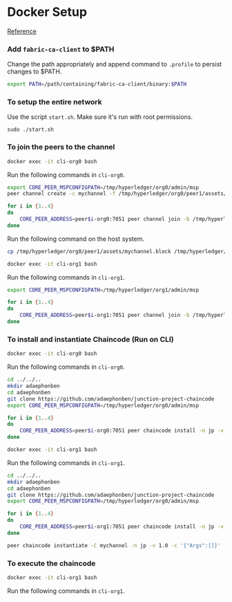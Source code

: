 # Docker Setup
[Reference](https://hyperledger-fabric-ca.readthedocs.io/en/latest/operations_guide.html)

### Add `fabric-ca-client` to $PATH
Change the path appropriately and append command to `.profile` to persist changes to $PATH. 
```bash
export PATH=/path/containing/fabric-ca-client/binary:$PATH
```

### To setup the entire network
Use the script `start.sh`. Make sure it's run with root permissions. 
```
sudo ./start.sh
```

### To join the peers to the channel

```bash
docker exec -it cli-org0 bash
```
Run the following commands in `cli-org0`.
```bash
export CORE_PEER_MSPCONFIGPATH=/tmp/hyperledger/org0/admin/msp
peer channel create -c mychannel -f /tmp/hyperledger/org0/peer1/assets/channel.tx -o orderer1-org0:7050 --outputBlock /tmp/hyperledger/org0/peer1/assets/mychannel.block --tls --cafile /tmp/hyperledger/org0/peer1/tls-msp/tlscacerts/tls-0-0-0-0-7052.pem

for i in {1..4}
do
	CORE_PEER_ADDRESS=peer$i-org0:7051 peer channel join -b /tmp/hyperledger/org0/peer1/assets/mychannel.block
done
```
Run the following command on the host system. 
```bash
cp /tmp/hyperledger/org0/peer1/assets/mychannel.block /tmp/hyperledger/org1/peer1/assets/mychannel.block
```
```bash
docker exec -it cli-org1 bash
```
Run the following commands in `cli-org1`.
```bash
export CORE_PEER_MSPCONFIGPATH=/tmp/hyperledger/org1/admin/msp

for i in {1..4}
do
	CORE_PEER_ADDRESS=peer$i-org1:7051 peer channel join -b /tmp/hyperledger/org1/peer1/assets/mychannel.block
done
```


### To install and instantiate Chaincode (Run on CLI)

```bash
docker exec -it cli-org0 bash
```
Run the following commands in `cli-org0`.
```bash
cd ../../..
mkdir adaephonben
cd adaephonben
git clone https://github.com/adaephonben/junction-project-chaincode
export CORE_PEER_MSPCONFIGPATH=/tmp/hyperledger/org0/admin/msp

for i in {1..4}
do
	CORE_PEER_ADDRESS=peer$i-org0:7051 peer chaincode install -n jp -v 1.0 -p github.com/adaephonben/junction-project-chaincode
done
```
```bash
docker exec -it cli-org1 bash
```
Run the following commands in `cli-org1`.
```bash
cd ../../..
mkdir adaephonben
cd adaephonben
git clone https://github.com/adaephonben/junction-project-chaincode
export CORE_PEER_MSPCONFIGPATH=/tmp/hyperledger/org0/admin/msp

for i in {1..4}
do
	CORE_PEER_ADDRESS=peer$i-org1:7051 peer chaincode install -n jp -v 1.0 -p github.com/adaephonben/junction-project-chaincode
done

peer chaincode instantiate -C mychannel -n jp -v 1.0 -c '{"Args":[]}' -o orderer1-org0:7050 --tls --cafile /tmp/hyperledger/org1/peer1/tls-msp/tlscacerts/tls-0-0-0-0-7052.pem -P "OutOf(4, 'org0.member', 'org0.member', 'org0.member', 'org0.member', 'org1.member', 'org1.member', 'org1.member', 'org1.member')"
```

### To execute the chaincode

```bash
docker exec -it cli-org1 bash
```
Run the following commands in `cli-org1`.
```bash

```
